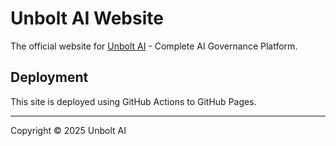 # Unbolt AI Website

The official website for [Unbolt AI](https://unbolt.ai) - Complete AI Governance Platform.

## Deployment
This site is deployed using GitHub Actions to GitHub Pages.

---
Copyright © 2025 Unbolt AI
